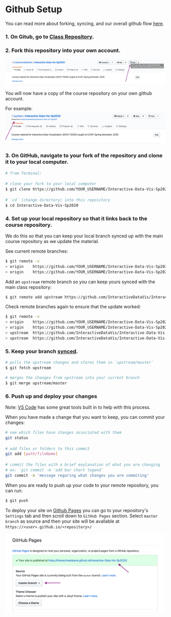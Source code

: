 # Github Setup

You can read more about forking, syncing, and our overall github flow [here](https://help.github.com/en/github/getting-started-with-github/fork-a-repo).

### 1. On Gitub, go to [Class Repository](https://github.com/InteractiveDataVis/Interactive-Data-Vis-Sp2020).

### 2. Fork this repository into your own account.

<img src='./lib/assets/fork.png' width='700px'>

You will now have a copy of the course repository on your own github account.

For example: <img src='./lib/assets/forked.png' width='700px'>

### 3. On GitHub, navigate to **your fork** of the repository and clone it to your local computer.

```sh
# from Terminal:

# clone your fork to your local computer
$ git clone https://github.com/YOUR_USERNAME/Interactive-Data-Vis-Sp2020

# `cd` (change directory) into this repository
$ cd Interactive-Data-Vis-Sp2020
```

### 4. Set up your local repository so that it links back to the course repository.

We do this so that you can keep your local branch synced up with the main course repository as we update the material.

See current remote branches:

```sh
$ git remote -v
> origin	https://github.com/YOUR_USERNAME/Interactive-Data-Vis-Sp2020 (fetch)
> origin	https://github.com/YOUR_USERNAME/Interactive-Data-Vis-Sp2020 (push)
```

Add an `upstream` remote branch so you can keep yours synced with the main class repository:

```sh
$ git remote add upstream https://github.com/InteractiveDataVis/Interactive-Data-Vis-Sp2020.git
```

Check remote branches again to ensure that the update worked:

```sh
$ git remote -v
> origin	https://github.com/YOUR_USERNAME/Interactive-Data-Vis-Sp2020 (fetch)
> origin	https://github.com/YOUR_USERNAME/Interactive-Data-Vis-Sp2020 (push)
> upstream	https://github.com/InteractiveDataVis/Interactive-Data-Vis-Sp2020.git (fetch)
> upstream	https://github.com/InteractiveDataVis/Interactive-Data-Vis-Sp2020.git (push)

```

### 5. Keep your branch [synced](https://help.github.com/en/github/getting-started-with-github/fork-a-repo#keep-your-fork-synced).

```sh
# pulls the upstream changes and stores them in `upstream/master`
$ git fetch upstream

```

```sh
# merges the changes from upstream into your current branch
$ git merge upstream/master
```

### 6. Push up and deploy your changes

Note: [VS Code](https://code.visualstudio.com/docs/editor/versioncontrol#_git-support) has some great tools built in to help with this process.

When you have made a change that you want to keep, you can commit your changes:

```sh
# see which files have changes associated with them
git status

# add files or folders to this commit
git add [path/fileName]

# commit the files with a brief explanation of what you are changing
# ex: `git commit -m 'add bar chart legend`
git commit -m 'message regaring what changes you are commiting'
```

When you are ready to push up your code to your remote repository, you can run:

```sh
$ git push
```

To deploy your site on [Github Pages](https://help.github.com/en/github/working-with-github-pages/creating-a-github-pages-site#creating-your-site) you can go to your repository's `Settings` tab and then scroll down to `GitHub Pages` section. Select `master branch` as source and then your site will be avallable at `https://<user>.github.io/<repository>/`

<img src='./lib/assets/pages.png' width='500px'>
